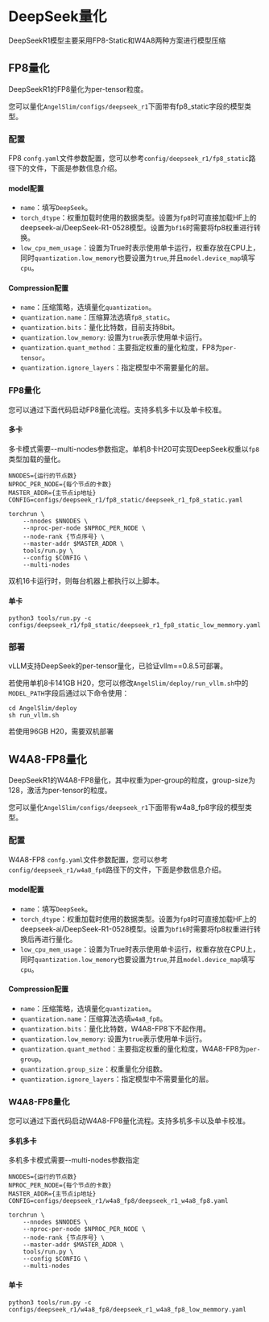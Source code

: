 # DeepSeek量化

DeepSeekR1模型主要采用FP8-Static和W4A8两种方案进行模型压缩

## FP8量化

DeepSeekR1的FP8量化为per-tensor粒度。

您可以量化`AngelSlim/configs/deepseek_r1`下面带有fp8_static字段的模型类型。

### 配置

FP8 `confg.yaml`文件参数配置，您可以参考`config/deepseek_r1/fp8_static`路径下的文件，下面是参数信息介绍。

#### model配置
- `name`：填写`DeepSeek`。
- `torch_dtype`：权重加载时使用的数据类型。设置为`fp8`时可直接加载HF上的deepseek-ai/DeepSeek-R1-0528模型。设置为`bf16`时需要将fp8权重进行转换。
- `low_cpu_mem_usage`：设置为True时表示使用单卡运行，权重存放在CPU上，同时`quantization.low_memory`也要设置为`true`,并且`model.device_map`填写`cpu`。

#### Compression配置
- `name`：压缩策略，选填量化`quantization`。
- `quantization.name`：压缩算法选填`fp8_static`。
- `quantization.bits`：量化比特数，目前支持8bit。
- `quantization.low_memory`: 设置为`true`表示使用单卡运行。
- `quantization.quant_method`：主要指定权重的量化粒度，FP8为`per-tensor`。
- `quantization.ignore_layers`：指定模型中不需要量化的层。

### FP8量化

您可以通过下面代码启动FP8量化流程。支持多机多卡以及单卡校准。

#### 多卡
多卡模式需要--multi-nodes参数指定。单机8卡H20可实现DeepSeek权重以`fp8`类型加载的量化。
```shell
NNODES={运行的节点数}
NPROC_PER_NODE={每个节点的卡数}
MASTER_ADDR={主节点ip地址}
CONFIG=configs/deepseek_r1/fp8_static/deepseek_r1_fp8_static.yaml

torchrun \
    --nnodes $NNODES \
    --nproc-per-node $NPROC_PER_NODE \
    --node-rank {节点序号} \
    --master-addr $MASTER_ADDR \
    tools/run.py \
    --config $CONFIG \
    --multi-nodes
```

双机16卡运行时，则每台机器上都执行以上脚本。

#### 单卡
```shell
python3 tools/run.py -c configs/deepseek_r1/fp8_static/deepseek_r1_fp8_static_low_memmory.yaml
```

### 部署
vLLM支持DeepSeek的per-tensor量化，已验证vllm==0.8.5可部署。

若使用单机8卡141GB H20，您可以修改`AngelSlim/deploy/run_vllm.sh`中的`MODEL_PATH`字段后通过以下命令使用：

```shell
cd AngelSlim/deploy
sh run_vllm.sh
```

若使用96GB H20，需要双机部署

## W4A8-FP8量化

DeepSeekR1的W4A8-FP8量化，其中权重为per-group的粒度，group-size为128，激活为per-tensor的粒度。

您可以量化`AngelSlim/configs/deepseek_r1`下面带有w4a8_fp8字段的模型类型。

### 配置

W4A8-FP8 `confg.yaml`文件参数配置，您可以参考`config/deepseek_r1/w4a8_fp8`路径下的文件，下面是参数信息介绍。

#### model配置
- `name`：填写`DeepSeek`。
- `torch_dtype`：权重加载时使用的数据类型。设置为`fp8`时可直接加载HF上的deepseek-ai/DeepSeek-R1-0528模型。设置为`bf16`时需要将fp8权重进行转换后再进行量化。
- `low_cpu_mem_usage`：设置为True时表示使用单卡运行，权重存放在CPU上，同时`quantization.low_memory`也要设置为`true`,并且`model.device_map`填写`cpu`。

#### Compression配置
- `name`：压缩策略，选填量化`quantization`。
- `quantization.name`：压缩算法选填`w4a8_fp8`。
- `quantization.bits`：量化比特数，W4A8-FP8下不起作用。
- `quantization.low_memory`: 设置为`true`表示使用单卡运行。
- `quantization.quant_method`：主要指定权重的量化粒度，W4A8-FP8为`per-group`。
- `quantization.group_size`：权重量化分组数。
- `quantization.ignore_layers`：指定模型中不需要量化的层。

### W4A8-FP8量化

您可以通过下面代码启动W4A8-FP8量化流程。支持多机多卡以及单卡校准。

#### 多机多卡
多机多卡模式需要--multi-nodes参数指定
```shell
NNODES={运行的节点数}
NPROC_PER_NODE={每个节点的卡数}
MASTER_ADDR={主节点ip地址}
CONFIG=configs/deepseek_r1/w4a8_fp8/deepseek_r1_w4a8_fp8.yaml

torchrun \
    --nnodes $NNODES \
    --nproc-per-node $NPROC_PER_NODE \
    --node-rank {节点序号} \
    --master-addr $MASTER_ADDR \
    tools/run.py \
    --config $CONFIG \
    --multi-nodes
```

#### 单卡
```shell
python3 tools/run.py -c configs/deepseek_r1/w4a8_fp8/deepseek_r1_w4a8_fp8_low_memmory.yaml
```

